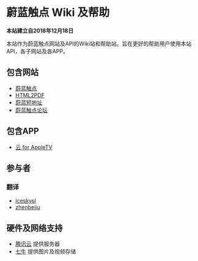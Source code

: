 # 蔚蓝触点 Wiki 及帮助

**本站建立自2018年12月18日**

本站作为蔚蓝触点网站及API的Wiki站和帮助站。旨在更好的帮助用户使用本站API，各子网站及各APP。

## 包含网站
- [蔚蓝触点](http://www.azuretouch.net)
- [HTML2PDF](https://pdf.azpro.cn)
- [蔚蓝短地址](https://azurl.cn)
- [蔚蓝触点论坛](http://forum.azuretouch.net)

## 包含APP
- [云 for AppleTV](http://www.azuretouch.net)

## 参与者

### 翻译

- [iceskysl](https://github.com/iceskysl)   
- [zhenbeiju](https://github.com/zhenbeiju)     

## 硬件及网络支持

- [腾讯云](http://cloud.tencent.com/) 提供服务器   
- [七牛](http://qiniu.com/) 提供图片及视频存储
